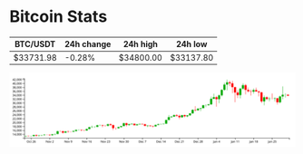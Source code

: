 # Bitcoin Stats

BTC/USDT|24h change|24h high|24h low|
|---|---|---|---|
|$33731.98|-0.28%|$34800.00|$33137.80|

<img src="./chart.svg">
